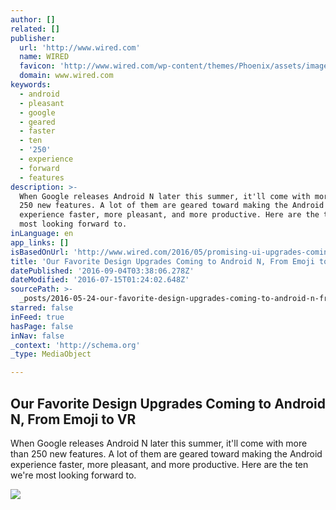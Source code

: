 ```yaml
---
author: []
related: []
publisher:
  url: 'http://www.wired.com'
  name: WIRED
  favicon: 'http://www.wired.com/wp-content/themes/Phoenix/assets/images/favicon.ico'
  domain: www.wired.com
keywords:
  - android
  - pleasant
  - google
  - geared
  - faster
  - ten
  - '250'
  - experience
  - forward
  - features
description: >-
  When Google releases Android N later this summer, it'll come with more than
  250 new features. A lot of them are geared toward making the Android
  experience faster, more pleasant, and more productive. Here are the ten we're
  most looking forward to.
inLanguage: en
app_links: []
isBasedOnUrl: 'http://www.wired.com/2016/05/promising-ui-upgrades-coming-android-n/'
title: 'Our Favorite Design Upgrades Coming to Android N, From Emoji to VR'
datePublished: '2016-09-04T03:38:06.278Z'
dateModified: '2016-07-15T01:24:02.648Z'
sourcePath: >-
  _posts/2016-05-24-our-favorite-design-upgrades-coming-to-android-n-from-emoji.md
starred: false
inFeed: true
hasPage: false
inNav: false
_context: 'http://schema.org'
_type: MediaObject

---
```

<article style=""><h1>Our Favorite Design Upgrades Coming to Android N, From Emoji to VR</h1><p>When Google releases Android N later this summer, it'll come with more than 250 new features. A lot of them are geared toward making the Android experience faster, more pleasant, and more productive. Here are the ten we're most looking forward to.</p><img src="http://www.wired.com/wp-content/uploads/2016/05/n-bg-generic-1200x630.jpg" /></article>